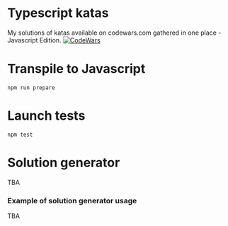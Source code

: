 # Typescript katas
My solutions of katas available on codewars.com gathered in one place - Javascript Edition.
[![CodeWars](https://www.codewars.com/users/Wojcirej/badges/large)](https://www.codewars.com/users/Wojcirej/badges/large "My Honor Badge")
# Transpile to Javascript
`npm run prepare`
# Launch tests
`npm test`
# Solution generator
TBA
### Example of solution generator usage
TBA

